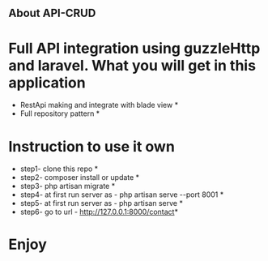 
## About API-CRUD
# Full API integration using guzzleHttp and laravel. What you will get in this application
* RestApi making and integrate with blade view *
* Full repository pattern *

# Instruction to use it own
* step1- clone this repo *
* step2- composer install or update *
* step3- php artisan migrate *
* step4- at first run server as - php artisan serve --port 8001 *
* step5- at first run server as - php artisan serve *
* step6- go to url - http://127.0.0.1:8000/contact*

# Enjoy
